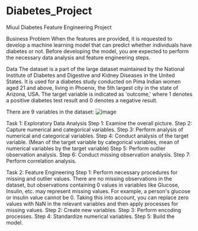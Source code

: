 # Diabetes_Project
Miuul Diabetes Feature Engineering Project 

Business Problem 
When the features are provided, it is requested to develop a machine learning model that can predict whether individuals have diabetes or not. Before developing the model, you are expected to perform the necessary data analysis and feature engineering steps.


Data
The dataset is a part of the large dataset maintained by the National Institute of Diabetes and Digestive and Kidney Diseases in the United States. It is used for a diabetes study conducted on Pima Indian women aged 21 and above, living in Phoenix, the 5th largest city in the state of Arizona, USA. The target variable is indicated as 'outcome,' where 1 denotes a positive diabetes test result and 0 denotes a negative result.

There are 9 variables in the dataset:
![image](https://github.com/YuceNurs/Diabetes_Project/assets/79469109/327e0c19-7f66-4b29-83a9-7ad88557b486)

Task 1: Exploratory Data Analysis
Step 1: Examine the overall picture.
Step 2: Capture numerical and categorical variables.
Step 3: Perform analysis of numerical and categorical variables.
Step 4: Conduct analysis of the target variable. (Mean of the target variable by categorical variables, mean of numerical variables by the target variable)
Step 5: Perform outlier observation analysis.
Step 6: Conduct missing observation analysis.
Step 7: Perform correlation analysis.


Task 2: Feature Engineering
Step 1: Perform necessary procedures for missing and outlier values. There are no missing observations in the dataset, but observations containing 0 values in variables like Glucose, Insulin, etc. may represent missing values. For example, a person's glucose or insulin value cannot be 0. Taking this into account, you can replace zero values with NaN in the relevant variables and then apply processes for missing values.
Step 2: Create new variables.
Step 3: Perform encoding processes.
Step 4: Standardize numerical variables.
Step 5: Build the model.
